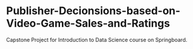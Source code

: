 # Publisher-Decionsions-based-on-Video-Game-Sales-and-Ratings
Capstone Project for Introduction to Data Science course on Springboard.
